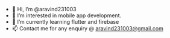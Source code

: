 - 👋 Hi, I’m @aravind231003
- 👀 I’m interested in mobile app development.
- 🌱 I’m currently learning flutter and firebase
- 📫 Contact me for any enquiry @ aravind231003@gmail.com 

<!---
aravind231003/aravind231003 is a ✨ special ✨ repository because its `README.md` (this file) appears on your GitHub profile.
You can click the Preview link to take a look at your changes.
--->
